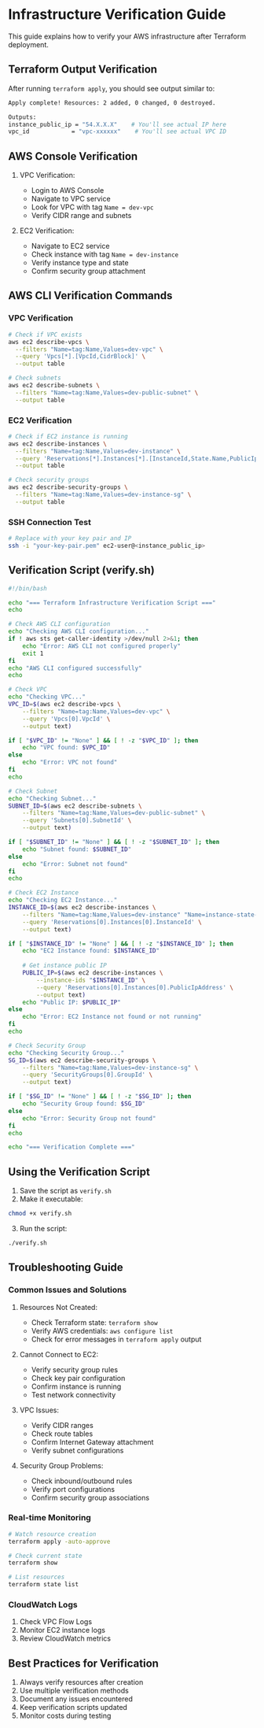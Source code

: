 # Infrastructure Verification Guide

This guide explains how to verify your AWS infrastructure after Terraform deployment.

## Terraform Output Verification

After running `terraform apply`, you should see output similar to:
```bash
Apply complete! Resources: 2 added, 0 changed, 0 destroyed.

Outputs:
instance_public_ip = "54.X.X.X"    # You'll see actual IP here
vpc_id            = "vpc-xxxxxx"    # You'll see actual VPC ID
```

## AWS Console Verification

1. VPC Verification:
   - Login to AWS Console
   - Navigate to VPC service
   - Look for VPC with tag `Name = dev-vpc`
   - Verify CIDR range and subnets

2. EC2 Verification:
   - Navigate to EC2 service
   - Check instance with tag `Name = dev-instance`
   - Verify instance type and state
   - Confirm security group attachment

## AWS CLI Verification Commands

### VPC Verification
```bash
# Check if VPC exists
aws ec2 describe-vpcs \
  --filters "Name=tag:Name,Values=dev-vpc" \
  --query 'Vpcs[*].[VpcId,CidrBlock]' \
  --output table

# Check subnets
aws ec2 describe-subnets \
  --filters "Name=tag:Name,Values=dev-public-subnet" \
  --output table
```

### EC2 Verification
```bash
# Check if EC2 instance is running
aws ec2 describe-instances \
  --filters "Name=tag:Name,Values=dev-instance" \
  --query 'Reservations[*].Instances[*].[InstanceId,State.Name,PublicIpAddress]' \
  --output table

# Check security groups
aws ec2 describe-security-groups \
  --filters "Name=tag:Name,Values=dev-instance-sg" \
  --output table
```

### SSH Connection Test
```bash
# Replace with your key pair and IP
ssh -i "your-key-pair.pem" ec2-user@<instance_public_ip>
```

## Verification Script (verify.sh)
```bash
#!/bin/bash

echo "=== Terraform Infrastructure Verification Script ==="
echo

# Check AWS CLI configuration
echo "Checking AWS CLI configuration..."
if ! aws sts get-caller-identity >/dev/null 2>&1; then
    echo "Error: AWS CLI not configured properly"
    exit 1
fi
echo "AWS CLI configured successfully"
echo

# Check VPC
echo "Checking VPC..."
VPC_ID=$(aws ec2 describe-vpcs \
    --filters "Name=tag:Name,Values=dev-vpc" \
    --query 'Vpcs[0].VpcId' \
    --output text)

if [ "$VPC_ID" != "None" ] && [ ! -z "$VPC_ID" ]; then
    echo "VPC found: $VPC_ID"
else
    echo "Error: VPC not found"
fi
echo

# Check Subnet
echo "Checking Subnet..."
SUBNET_ID=$(aws ec2 describe-subnets \
    --filters "Name=tag:Name,Values=dev-public-subnet" \
    --query 'Subnets[0].SubnetId' \
    --output text)

if [ "$SUBNET_ID" != "None" ] && [ ! -z "$SUBNET_ID" ]; then
    echo "Subnet found: $SUBNET_ID"
else
    echo "Error: Subnet not found"
fi
echo

# Check EC2 Instance
echo "Checking EC2 Instance..."
INSTANCE_ID=$(aws ec2 describe-instances \
    --filters "Name=tag:Name,Values=dev-instance" "Name=instance-state-name,Values=running" \
    --query 'Reservations[0].Instances[0].InstanceId' \
    --output text)

if [ "$INSTANCE_ID" != "None" ] && [ ! -z "$INSTANCE_ID" ]; then
    echo "EC2 Instance found: $INSTANCE_ID"
    
    # Get instance public IP
    PUBLIC_IP=$(aws ec2 describe-instances \
        --instance-ids "$INSTANCE_ID" \
        --query 'Reservations[0].Instances[0].PublicIpAddress' \
        --output text)
    echo "Public IP: $PUBLIC_IP"
else
    echo "Error: EC2 Instance not found or not running"
fi
echo

# Check Security Group
echo "Checking Security Group..."
SG_ID=$(aws ec2 describe-security-groups \
    --filters "Name=tag:Name,Values=dev-instance-sg" \
    --query 'SecurityGroups[0].GroupId' \
    --output text)

if [ "$SG_ID" != "None" ] && [ ! -z "$SG_ID" ]; then
    echo "Security Group found: $SG_ID"
else
    echo "Error: Security Group not found"
fi
echo

echo "=== Verification Complete ==="
```

## Using the Verification Script

1. Save the script as `verify.sh`
2. Make it executable:
```bash
chmod +x verify.sh
```
3. Run the script:
```bash
./verify.sh
```

## Troubleshooting Guide

### Common Issues and Solutions

1. Resources Not Created:
   - Check Terraform state: `terraform show`
   - Verify AWS credentials: `aws configure list`
   - Check for error messages in `terraform apply` output

2. Cannot Connect to EC2:
   - Verify security group rules
   - Check key pair configuration
   - Confirm instance is running
   - Test network connectivity

3. VPC Issues:
   - Verify CIDR ranges
   - Check route tables
   - Confirm Internet Gateway attachment
   - Verify subnet configurations

4. Security Group Problems:
   - Check inbound/outbound rules
   - Verify port configurations
   - Confirm security group associations

### Real-time Monitoring

```bash
# Watch resource creation
terraform apply -auto-approve

# Check current state
terraform show

# List resources
terraform state list
```

### CloudWatch Logs

1. Check VPC Flow Logs
2. Monitor EC2 instance logs
3. Review CloudWatch metrics

## Best Practices for Verification

1. Always verify resources after creation
2. Use multiple verification methods
3. Document any issues encountered
4. Keep verification scripts updated
5. Monitor costs during testing